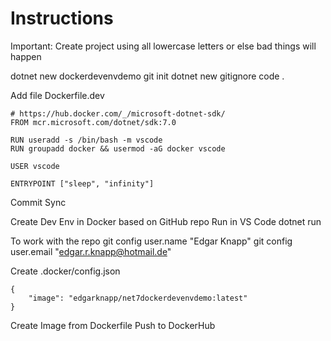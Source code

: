 # Instructions

Important: Create project using all lowercase letters or else bad things will happen

dotnet new dockerdevenvdemo
git init
dotnet new gitignore
code .

Add file Dockerfile.dev

    # https://hub.docker.com/_/microsoft-dotnet-sdk/
    FROM mcr.microsoft.com/dotnet/sdk:7.0

    RUN useradd -s /bin/bash -m vscode
    RUN groupadd docker && usermod -aG docker vscode

    USER vscode

    ENTRYPOINT ["sleep", "infinity"]

Commit
Sync

Create Dev Env in Docker based on GitHub repo
Run in VS Code
dotnet run

To work with the repo
git config user.name "Edgar Knapp" 
git config user.email "edgar.r.knapp@hotmail.de"

Create .docker/config.json

    {
        "image": "edgarknapp/net7dockerdevenvdemo:latest"
    }

Create Image from Dockerfile
Push to DockerHub
